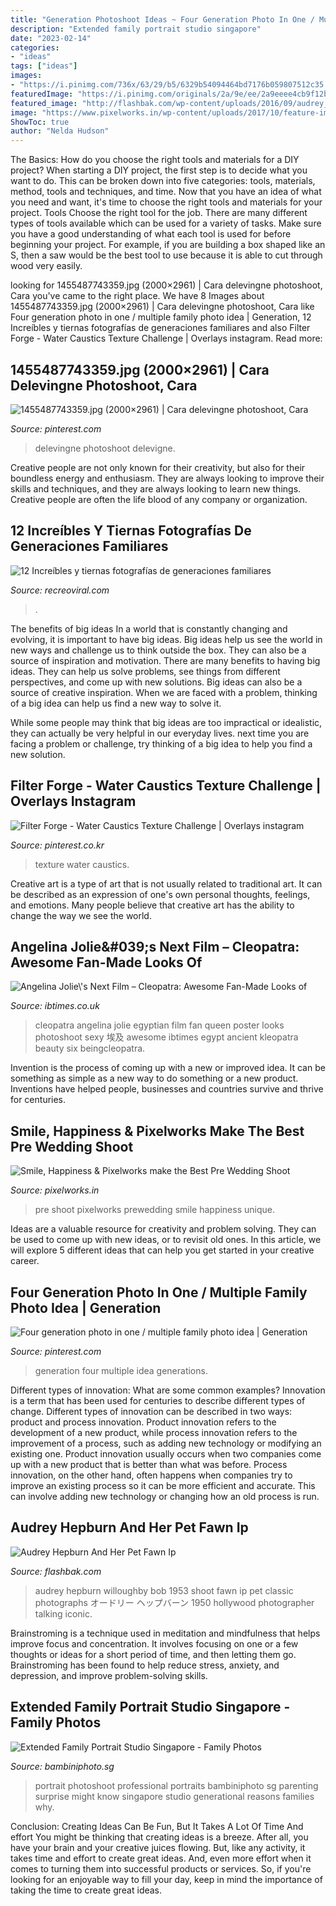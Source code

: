 ```yaml
---
title: "Generation Photoshoot Ideas ~ Four Generation Photo In One / Multiple Family Photo Idea"
description: "Extended family portrait studio singapore"
date: "2023-02-14"
categories:
- "ideas"
tags: ["ideas"]
images:
- "https://i.pinimg.com/736x/63/29/b5/6329b54094464bd7176b059807512c35.jpg"
featuredImage: "https://i.pinimg.com/originals/2a/9e/ee/2a9eeee4cb9f12b0530f7fea259162cd.jpg"
featured_image: "http://flashbak.com/wp-content/uploads/2016/09/audrey_hepburn-a.jpg"
image: "https://www.pixelworks.in/wp-content/uploads/2017/10/feature-image-best-pre-wedding-shoot-1080x675.jpg"
ShowToc: true
author: "Nelda Hudson"
---
```



The Basics: How do you choose the right tools and materials for a DIY project?
When starting a DIY project, the first step is to decide what you want to do. This can be broken down into five categories: tools, materials, method, tools and techniques, and time. Now that you have an idea of what you need and want, it's time to choose the right tools and materials for your project.
Tools
Choose the right tool for the job. There are many different types of tools available which can be used for a variety of tasks. Make sure you have a good understanding of what each tool is used for before beginning your project. For example, if you are building a box shaped like an S, then a saw would be the best tool to use because it is able to cut through wood very easily.

	

		
looking for 1455487743359.jpg (2000×2961) | Cara delevingne photoshoot, Cara you've came to the right place. We have 8 Images about 1455487743359.jpg (2000×2961) | Cara delevingne photoshoot, Cara like Four generation photo in one / multiple family photo idea | Generation, 12 Increíbles y tiernas fotografías de generaciones familiares and also Filter Forge - Water Caustics Texture Challenge | Overlays instagram. Read more:
		
    
## 1455487743359.jpg (2000×2961) | Cara Delevingne Photoshoot, Cara

<img loading=lazy src="https://i.pinimg.com/originals/2a/9e/ee/2a9eeee4cb9f12b0530f7fea259162cd.jpg" onerror="this.onerror=null;this.src='https://tse3.mm.bing.net/th?id=OIP.R41j6VLktysLYFYGqnT2iwHaK9&amp;pid=15.1';" alt="1455487743359.jpg (2000×2961) | Cara delevingne photoshoot, Cara">

_Source: pinterest.com_

>delevingne photoshoot delevigne. 

	

Creative people are not only known for their creativity, but also for their boundless energy and enthusiasm. They are always looking to improve their skills and techniques, and they are always looking to learn new things. Creative people are often the life blood of any company or organization.

    
## 12 Increíbles Y Tiernas Fotografías De Generaciones Familiares

<img loading=lazy src="https://www.recreoviral.com/wp-content/uploads/2017/05/fotos-familiares-2.jpg" onerror="this.onerror=null;this.src='https://tse3.mm.bing.net/th?id=OIP.30ZdqzEEv4coGpTZeHWbCAHaJQ&amp;pid=15.1';" alt="12 Increíbles y tiernas fotografías de generaciones familiares">

_Source: recreoviral.com_

>. 

	

The benefits of big ideas
In a world that is constantly changing and evolving, it is important to have big ideas. Big ideas help us see the world in new ways and challenge us to think outside the box. They can also be a source of inspiration and motivation.
There are many benefits to having big ideas. They can help us solve problems, see things from different perspectives, and come up with new solutions. Big ideas can also be a source of creative inspiration. When we are faced with a problem, thinking of a big idea can help us find a new way to solve it.

While some people may think that big ideas are too impractical or idealistic, they can actually be very helpful in our everyday lives. next time you are facing a problem or challenge, try thinking of a big idea to help you find a new solution.

    
## Filter Forge - Water Caustics Texture Challenge | Overlays Instagram

<img loading=lazy src="https://i.pinimg.com/736x/63/29/b5/6329b54094464bd7176b059807512c35.jpg" onerror="this.onerror=null;this.src='https://tse3.mm.bing.net/th?id=OIP.vLLzxcAKxq7icA97wa-zowHaHa&amp;pid=15.1';" alt="Filter Forge - Water Caustics Texture Challenge | Overlays instagram">

_Source: pinterest.co.kr_

>texture water caustics. 

	

Creative art is a type of art that is not usually related to traditional art. It can be described as an expression of one's own personal thoughts, feelings, and emotions. Many people believe that creative art has the ability to change the way we see the world.

    
## Angelina Jolie\&#039;s Next Film – Cleopatra: Awesome Fan-Made Looks Of

<img loading=lazy src="https://d.ibtimes.co.uk/en/full/1389773/fan-made-poster-angelina-jolie-cleopatra.jpg" onerror="this.onerror=null;this.src='https://tse1.mm.bing.net/th?id=OIP.wWW9JrtQFHHt5THYiKYwhQHaFj&amp;pid=15.1';" alt="Angelina Jolie\&#039;s Next Film – Cleopatra: Awesome Fan-Made Looks of">

_Source: ibtimes.co.uk_

>cleopatra angelina jolie egyptian film fan queen poster looks photoshoot sexy 埃及 awesome ibtimes egypt ancient kleopatra beauty six beingcleopatra. 

	

Invention is the process of coming up with a new or improved idea. It can be something as simple as a new way to do something or a new product. Inventions have helped people, businesses and countries survive and thrive for centuries.

    
## Smile, Happiness &amp; Pixelworks Make The Best Pre Wedding Shoot

<img loading=lazy src="https://www.pixelworks.in/wp-content/uploads/2017/10/feature-image-best-pre-wedding-shoot-1080x675.jpg" onerror="this.onerror=null;this.src='https://tse2.mm.bing.net/th?id=OIP.jaPslsbbNfre7OV7IzSjEQHaEo&amp;pid=15.1';" alt="Smile, Happiness &amp; Pixelworks make the Best Pre Wedding Shoot">

_Source: pixelworks.in_

>pre shoot pixelworks prewedding smile happiness unique. 

	

Ideas are a valuable resource for creativity and problem solving. They can be used to come up with new ideas, or to revisit old ones. In this article, we will explore 5 different ideas that can help you get started in your creative career.

    
## Four Generation Photo In One / Multiple Family Photo Idea | Generation

<img loading=lazy src="https://i.pinimg.com/originals/a3/25/b5/a325b50c03a73d60450996ed8af3d0e7.jpg" onerror="this.onerror=null;this.src='https://tse1.mm.bing.net/th?id=OIP.RRK6KBIrT1bswQxaFSagawHaLJ&amp;pid=15.1';" alt="Four generation photo in one / multiple family photo idea | Generation">

_Source: pinterest.com_

>generation four multiple idea generations. 

	

Different types of innovation: What are some common examples?
Innovation is a term that has been used for centuries to describe different types of change. Different types of innovation can be described in two ways: product and process innovation. Product innovation refers to the development of a new product, while process innovation refers to the improvement of a process, such as adding new technology or modifying an existing one. 
Product innovation usually occurs when two companies come up with a new product that is better than what was before. Process innovation, on the other hand, often happens when companies try to improve an existing process so it can be more efficient and accurate. This can involve adding new technology or changing how an old process is run.

    
## Audrey Hepburn And Her Pet Fawn Ip

<img loading=lazy src="http://flashbak.com/wp-content/uploads/2016/09/audrey_hepburn-a.jpg" onerror="this.onerror=null;this.src='https://tse2.mm.bing.net/th?id=OIP.dlCkM18HapVRTk4Y-NhtZgHaKu&amp;pid=15.1';" alt="Audrey Hepburn And Her Pet Fawn Ip">

_Source: flashbak.com_

>audrey hepburn willoughby bob 1953 shoot fawn ip pet classic photographs オードリー ヘップバーン 1950 hollywood photographer talking iconic. 

	

Brainstroming is a technique used in meditation and mindfulness that helps improve focus and concentration. It involves focusing on one or a few thoughts or ideas for a short period of time, and then letting them go. Brainstroming has been found to help reduce stress, anxiety, and depression, and improve problem-solving skills.

    
## Extended Family Portrait Studio Singapore - Family Photos

<img loading=lazy src="https://www.bambiniphoto.sg/wp-content/uploads/big-family-photoshoot-014.jpg" onerror="this.onerror=null;this.src='https://tse2.mm.bing.net/th?id=OIP.PELYQxM7HgP0fnFO0XI7pwHaE8&amp;pid=15.1';" alt="Extended Family Portrait Studio Singapore - Family Photos">

_Source: bambiniphoto.sg_

>portrait photoshoot professional portraits bambiniphoto sg parenting surprise might know singapore studio generational reasons families why. 

	

Conclusion: Creating Ideas Can Be Fun, But It Takes A Lot Of Time And effort
You might be thinking that creating ideas is a breeze. After all, you have your brain and your creative juices flowing. But, like any activity, it takes time and effort to create great ideas. And, even more effort when it comes to turning them into successful products or services. So, if you're looking for an enjoyable way to fill your day, keep in mind the importance of taking the time to create great ideas.

